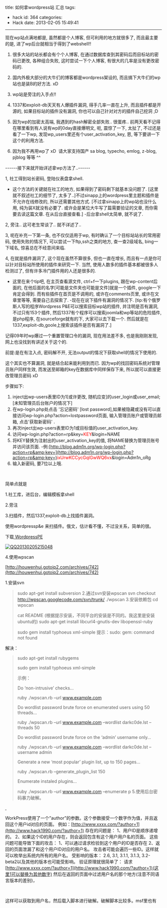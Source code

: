 title: 如何拿wordpress站 汇总
tags:
  - hack
id: 364
categories:
  - Hack
date: 2013-02-05 15:49:41
---

现在wp站点满地都是, 虽然都是个人博客, 但可利用的地方就很多了, 而且最主要的是, 进了wp后台就相当于得到了webshell!!
1) 很多大站的站长都会有个个人博客, 在通过数据库查到其密码后而目标站的密码已更改, 各种组合失败, 这时尝试一下个人博客, 有很大的几率是没有更改密码的.

2) 国内外极大部分的大牛们的博客都是wordpress架设的, 而且搞下大牛们的wp站也是装B的好方法. xD

3) wp站是旁注的入手点!!

4) 1337和exploit-db天天有人爆插件漏洞, 得手几率一直在上升, 而且插件都是开源的, 如果目标站的插件没有漏洞, 你也可以自己针对对方的插件自己挖洞 ;D

5) 因为wp的加密太高端, 我遇到的hash解密全部失败.. 很蛋疼.. 前两天看不记得在哪里看到有人说有wp的0day直接爆明文, 呃, 震惊了一下, 太扯了, 不过还是看了一下wp, 发现wp_users里还有个user_activation_key, 恩, 等下要讲一下这个的利用方法.

6) 因为我不再用wp了 xD  请大家支持国产 sa blog, typecho, emlog, z-blog, pjblog 等等 ^^

------接下来就开始详述拿wp方法了..------

1, 社工得到站长密码, 登陆仪表盘拿shell.
- 这个方法的关键就在社工的地方, 如果得到了密码剩下就基本没问题了. [这里就不叙述社工的细节了, 太多了..]不过sinapp上的wordpress里主题和插件是不允许在线修改的, 所以还需要其他方式. [不过拿sinapp上的wp站也没什么用, 纯为装X就没有必要了. 或许会是某位大牛写了篇需要验证的文章, 而你需要去读这篇文章. 在从后台直接查看.]
-后台拿shell太简单, 就不说了.

2, 旁注.. 这可老生常谈了.. 就不详述了..

3, 呃在补充一下第一条, 也不仅仅适用于wp, 有时确认了一个目标站站长的常用密码, 使用失败的情况下, 可以尝试一下ftp,ssh之类的地方, 查一查2级域名, bing一下域名, 惊喜总在不经意间来临.

4, 在就是插件漏洞了, 这个现在虽然不算很多, 但也一直在增长, 而且有一点是你可以针对目标站所使用的插件来研究一下. 当然, 使用人数多的插件基本都被很多人检测过了, 但有许多冷门插件用的人还是很多的.
- 这里在来个tip吧, 在主页查看源文件, ctrl+f一下plugins, 跟在wp-content后面的, 在他后面的名字[可能是文件夹也可能是文件]就是一个插件, google一下肯定会得到. 而有些插件在首页是不调用的, 或许在comments页里, 或许在文章里等等, 需要自己去探索了.
-现在在说下插件有漏洞的情况下.
[tip:有个俄罗斯人写的程序Wordpress P&amp;E可以搜索目标wp站的插件, 并注明是否有漏洞, 不过只有153个插件, 然后1337有个程序可以搜索joomla和wp等站的危险插件, 是php程序, 在sourceforge就有的下, 大家可以去下载一个. 然后就是在1337,exploit-db,goole上搜索该插件是否有漏洞了.]

记得09年时wp爆过一个重置管理口令的漏洞, 现在用法差不多, 也是我刚刚发现, 网上也没找到有讲述关于这个的.

前提:是在有注入点, 密码解不开, 无法output的情况下获取shell的情况下使用的.

这个其实也不算漏洞, 就是结合起来能利用到而已. 因为wp的找回密码系统对管理员账户同样生效, 而发送至邮箱的key在数据库中同样保存下来, 所以就可以直接更改管理员密码 xD

步骤如下:
1) inject出wp-users表里ID为1[或许更改, 随机应变]的user_login或user_email; [未知管理员后台账户的情况下]
2) 在wp-login.php处点击 '忘记密码' [lost password],如果被隐藏或没有可以直接访问wp-login.php?action=lostpassword页面, 输入管理员账户或管理员邮箱, 点击'获取新密码' .
3) 再次inject出wp-users表里ID为1或目标值的user_activation_key.
4) 访问wp-login.php?action=rp&amp;key=<span style="color: red;">KEY</span>&amp;login=NAME
5) 将KEY替换为注射出的user_activation_key的值, 将NAME替换为管理员账号并访问该页面.
-例:[http://blog.adm1n.org/wp-login.php?action=rp&amp;key=](http://blog.adm1n.org/wp-login.php?action=rp&amp;key=)<span style="color: red;">ixUrwKCCycGqlGwWQ6vx</span>&amp;login=Adm1n_oRg
6) 输入新密码, 要7位以上哦.

&nbsp;

简单点就是

1.社工库，进后台，编辑模板拿shell

2.旁注

3.扫插件，然后1337,exploit-db上找插件漏洞。

使用wordpressp&amp;e 来扫插件。俄文，估计看不懂，不过没关系，简单的很。

下载[ <a href="http://7xnueu.com1.z0.glb.clouddn.com/2013/02/WordpressPE.zip">WordpressPE](http://7xnueu.com1.z0.glb.clouddn.com/2012/10/BackTrack5.zip) </a>

[![QQ20130205215048](http://7xnueu.com1.z0.glb.clouddn.com/2013/02/QQ20130205215048.png)](http://7xnueu.com1.z0.glb.clouddn.com/2013/02/QQ20130205215048.png)

4.使用wpscan

[http://houwenhui.gotoip2.com/archives/742](http://houwenhui.gotoip2.com/archives/742)

1.安装svn
> sudo apt-get install subversion
2.通过svn安装wpscan
> svn checkout http://wpscan.googlecode.com/svn/trunk/ ./wpscan
3.安装依赖包
> cd wpscan> 
> 
> cat README
(根据提示安装，不同平台的安装是不同的。我这里是安装ubuntu的)
> sudo apt-get install libcurl4-gnutls-dev libopenssl-ruby> 
> sudo gem install typhoeus xml-simple
提示：sudo: gem: command not found

解决：
> sudo apt-get install rubygems> 
> 
> sudo gem install typhoeus xml-simple> 
> 
> 示例：> 
> 
> Do ‘non-intrusive’ checks…> 
> 
> ruby ./wpscan.rb –url www.example.com> 
> 
> Do wordlist password brute force on enumerated users using 50 threads…> 
> 
> ruby ./wpscan.rb –url www.example.com –wordlist darkc0de.lst –threads 50> 
> 
> Do wordlist password brute force on the ‘admin’ username only…> 
> 
> ruby ./wpscan.rb –url www.example.com –wordlist darkc0de.lst –username admin> 
> 
> Generate a new ‘most popular’ plugin list, up to 150 pages…> 
> 
> ruby ./wpscan.rb –generate_plugin_list 150> 
> 
> Enumerate instaled plugins…> 
> 
> ruby ./wpscan.rb –url www.example.com –enumerate p
5.使用后台密码暴力破解。

[ ](http://www.bohaishibei.com/?author=2)
<div>

WorkPress使用了一个”author”的参数。这个参数接受一个数字作为值，并且返回这个用户id对应的页面。
例如：[http://www.xxxx.com/?author=1](http://www.hack1990.com/?author=1)
存在的问题是：
1、用户ID是顺序递增的。
2、如果这个ID的用户存在，则会返回包含有这个用户用户名的页面。
这些问题可能导致下面的攻击：
1、可以通过请求检验到这个用户的ID是否存在
2、返回的页面泄漏了和这个用户ID对应的用户名。
攻击者可能会遍历一些ID。这样就可以枚举出系统内所有的用户名。
受影响的版本：
2.6, 3.1, 3.1.1, 3.1.3, 3.2-beta2以及其他的版本也可能受影响。
验证原理就很简单了：
请求[http://www.xxxx.com/?author=1](http://www.hack1990.com/?author=1)(这里1可以替换为其他数字)
然后在返回的页面中过滤用户名的那个地方(注意不同语言版本的差别)，

&nbsp;

这样可以获取到用户名，然后载入脚本进行破解。破解脚本比较多。msf里也有

</div>